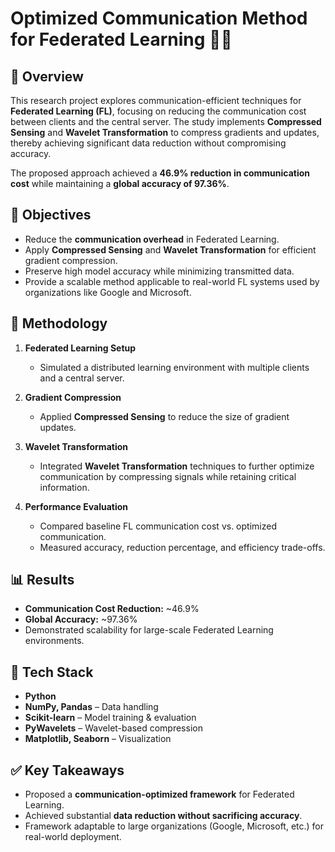 # Optimized Communication Method for Federated Learning 📡🤖  

## 📌 Overview  
This research project explores communication-efficient techniques for **Federated Learning (FL)**, focusing on reducing the communication cost between clients and the central server. The study implements **Compressed Sensing** and **Wavelet Transformation** to compress gradients and updates, thereby achieving significant data reduction without compromising accuracy.  

The proposed approach achieved a **46.9% reduction in communication cost** while maintaining a **global accuracy of 97.36%**.  

## 🎯 Objectives  
- Reduce the **communication overhead** in Federated Learning.  
- Apply **Compressed Sensing** and **Wavelet Transformation** for efficient gradient compression.  
- Preserve high model accuracy while minimizing transmitted data.  
- Provide a scalable method applicable to real-world FL systems used by organizations like Google and Microsoft.  

## 🧪 Methodology  

1. **Federated Learning Setup**  
   - Simulated a distributed learning environment with multiple clients and a central server.  

2. **Gradient Compression**  
   - Applied **Compressed Sensing** to reduce the size of gradient updates.  

3. **Wavelet Transformation**  
   - Integrated **Wavelet Transformation** techniques to further optimize communication by compressing signals while retaining critical information.  

4. **Performance Evaluation**  
   - Compared baseline FL communication cost vs. optimized communication.  
   - Measured accuracy, reduction percentage, and efficiency trade-offs.  

## 📊 Results  
- **Communication Cost Reduction:** ~46.9%  
- **Global Accuracy:** ~97.36%  
- Demonstrated scalability for large-scale Federated Learning environments.  

## 🚀 Tech Stack  
- **Python**  
- **NumPy, Pandas** – Data handling  
- **Scikit-learn** – Model training & evaluation  
- **PyWavelets** – Wavelet-based compression  
- **Matplotlib, Seaborn** – Visualization  

## ✅ Key Takeaways  
- Proposed a **communication-optimized framework** for Federated Learning.  
- Achieved substantial **data reduction without sacrificing accuracy**.  
- Framework adaptable to large organizations (Google, Microsoft, etc.) for real-world deployment.  
